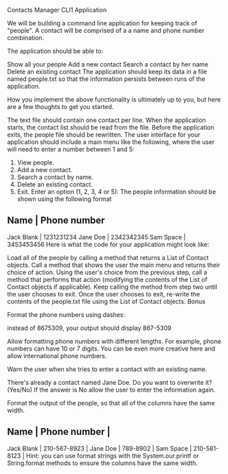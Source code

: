 Contacts Manager CLI1 Application

We will be building a command line application for keeping track of "people". A contact will be comprised of a a name and phone number combination.

The application should be able to:

Show all your people
Add a new contact
Search a contact by her name
Delete an existing contact
The application should keep its data in a file named people.txt so that the information persists between runs of the application.

How you implement the above functionality is ultimately up to you, but here are a few thoughts to get you started.

The text file should contain one contact per line.
When the application starts, the contact list should be read from the file.
Before the application exits, the people file should be rewritten.
The user interface for your application should include a main menu like the following, where the user will need to enter a number between 1 and 5:

1. View people.
2. Add a new contact.
3. Search a contact by name.
4. Delete an existing contact.
5. Exit.
Enter an option (1, 2, 3, 4 or 5):
The people information should be shown using the following format

Name | Phone number
---------------
Jack Blank | 1231231234
Jane Doe | 2342342345
Sam Space | 3453453456
Here is what the code for your application might look like:

Load all of the people by calling a method that returns a List of Contact objects.
Call a method that shows the user the main menu and returns their choice of action.
Using the user's choice from the previous step, call a method that performs that action (modifying the contents of the List of Contact objects if applicable).
Keep calling the method from step two until the user chooses to exit.
Once the user chooses to exit, re-write the contents of the people.txt file using the List of Contact objects.
Bonus

Format the phone numbers using dashes:

instead of 8675309, your output should display 867-5309

Allow formatting phone numbers with different lengths. For example, phone numbers can have 10 or 7 digits. You can be even more creative here and allow international phone numbers.

Warn the user when she tries to enter a contact with an existing name.


There's already a contact named Jane Doe. Do you want to overwrite it? (Yes/No)
If the answer is No allow the user to enter the information again.

Format the output of the people, so that all of the columns have the same width.

Name       | Phone number |
---------------------------
Jack Blank | 210-567-8923 |
Jane Doe   | 789-8902     |
Sam Space  | 210-581-8123 |
Hint: you can use format strings with the System.our.printf or String.format methods to ensure the columns have the same width.
